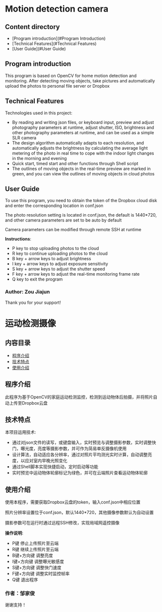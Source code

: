 # Motion detection camera

## Content directory
* [Program introduction](#Program Introduction)
* [Technical Features](#Technical Features)
* [User Guide](#User Guide)

## Program introduction
This program is based on OpenCV for home motion detection and monitoring. After detecting moving objects, take pictures and automatically upload the photos to personal file server or Dropbox

## Technical Features
Technologies used in this project:
* By reading and writing json files, or keyboard input, preview and adjust photography parameters at runtime, adjust shutter, ISO, brightness and other photography parameters at runtime, and can be used as a simple SLR camera
* The design algorithm automatically adapts to each resolution, and automatically adjusts the brightness by calculating the average light metering of the photo in real time to cope with the indoor light changes in the morning and evening
* Quick start, timed start and other functions through Shell script
* The outlines of moving objects in the real-time preview are marked in green, and you can view the outlines of moving objects in cloud photos

## User Guide
To use this program, you need to obtain the token of the Dropbox cloud disk and enter the corresponding location in conf.json

The photo resolution setting is located in conf.json, the default is 1440*720, and other camera parameters are set to be auto by default

Camera parameters can be modified through remote SSH at runtime

**Instructions**:
- P key to stop uploading photos to the cloud
- R key to continue uploading photos to the cloud
- B key + arrow keys to adjust brightness
- I key + arrow keys to adjust exposure sensitivity
- S key + arrow keys to adjust the shutter speed
- F key + arrow keys to adjust the real-time monitoring frame rate
- Q key to exit the program

### Author: Zou Jiajun

Thank you for your support!

# 运动检测摄像

## 内容目录
* [程序介绍](#程序介绍)
* [技术特点](#技术特点)
* [使用介绍](#使用介绍)

## 程序介绍
此程序为基于OpenCV的家庭运动检测监控，检测到运动物体后拍摄，并将照片自动上传至Dropbox云盘

## 技术特点
本项目运用技术:
* 通过对json文件的读写，或键盘输入，实时预览与调整摄影参数，实时调整快门，曝光度，亮度等摄影参数，并可作为简易单反摄像机使用
* 设计算法，自动适应各分辨率，通过对照片平均测光实时计算，自动调整亮度，以应对室内早晚光照变化
* 通过Shell脚本实现快捷启动，定时启动等功能
* 实时预览中运动物体轮廓标记为绿色，并可在云端照片查看运动物体轮廓

## 使用介绍
使用本程序，需要获取Dropbox云盘的token，输入conf.json中相应位置

照片分辨率设置位于conf.json，默认1440*720，其他摄像参数默认为自动设置

摄影参数可在运行时通过远程SSH修改，实现局域网遥控摄像

**操作说明**:
- P键 停止上传照片至云端
- R键 继续上传照片至云端
- B键+方向键 调整亮度
- I键+方向键 调整曝光敏感度
- S键+方向键 调整快门速度
- F键+方向键 调整实时监控帧率
- Q键 退出程序

### 作者：邹家俊

谢谢支持！
